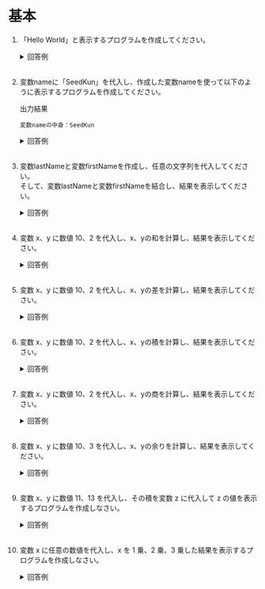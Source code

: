 # 基本

1. 「Hello World」と表示するプログラムを作成してください。

	<details><summary>回答例</summary><div>
		
	```
	console.log("Hello World");
	```
		
	</div></details>
	

	<br>

2. 変数nameに「SeedKun」を代入し、作成した変数nameを使って以下のように表示するプログラムを作成してください。

	出力結果
		
	```
	変数nameの中身：SeedKun
	```
		
	<details><summary>回答例</summary><div>
		
	```
	var name = "SeedKun"
	console.log(`変数nameの中身：{name}`);
	```
		
	</div></details>

	<br>

3. 変数lastNameと変数firstNameを作成し、任意の文字列を代入してください。  
そして、変数lastNameと変数firstNameを結合し、結果を表示してください。

	<details><summary>回答例</summary><div>
		
	```
	var lastName = "山田";
	var firstName = "太郎";
	console.log(lastName + firstName);
	```
		
	</div></details>
	
	<br>

	
4. 変数 x、y に数値 10、2 を代入し、x、yの和を計算し、結果を表示してください。

	<details><summary>回答例</summary><div>
		
	```
	var x = 10;
	var y = 2;
	console.log(x + y);
	```
		
	</div></details>
	
	<br>
	
5. 変数 x、y に数値 10、2 を代入し、x、yの差を計算し、結果を表示してください。

	<details><summary>回答例</summary><div>
		
	```
	var x = 10;
	var y = 2;
	console.log(x - y);
	```
		
	</div></details>
	
	<br>
	
6. 変数 x、y に数値 10、2 を代入し、x、yの積を計算し、結果を表示してください。

	<details><summary>回答例</summary><div>
		
	```
	var x = 10;
	var y = 2;
	console.log(x * y);
	```
		
	</div></details>
	
	<br>
	
7. 変数 x、y に数値 10、2 を代入し、x、yの商を計算し、結果を表示してください。

	<details><summary>回答例</summary><div>
		
	```
	var x = 10;
	var y = 2;
	console.log(x / y);
	```
		
	</div></details>
	
	<br>
	
8. 変数 x、y に数値 10、3 を代入し、x、yの余りを計算し、結果を表示してください。

	<details><summary>回答例</summary><div>
		
	```
	var x = 10;
	var y = 3;
	console.log(x % y);
	```
		
	</div></details>
	
	<br>
	
9. 変数 x、y に数値 11、13 を代入し、その積を変数 z に代入して z の値を表示するプログラムを作成しなさい。

	<details><summary>回答例</summary><div>
		
	```
	var x = 11;
	var y = 13;
	var z = x * y;
	console.log(z);
	```
		
	</div></details>
	
	<br>
	
10. 変数 x に任意の数値を代入し、x を 1 乗、2 乗、3 乗した結果を表示するプログラムを作成しなさい。

	<details><summary>回答例</summary><div>
		
	```
	var x = 2;
	console.log(x);
	console.log(x * x);
	console.log(x * x * x);
	```
		
	</div></details>
	
	<br>